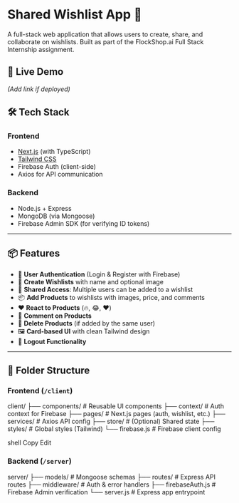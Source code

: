 
# Shared Wishlist App 🎁

A full-stack web application that allows users to create, share, and collaborate on wishlists. Built as part of the FlockShop.ai Full Stack Internship assignment.

## 🔗 Live Demo
*(Add link if deployed)*

## 🛠️ Tech Stack

### Frontend
- [Next.js](https://nextjs.org/) (with TypeScript)
- [Tailwind CSS](https://tailwindcss.com/)
- Firebase Auth (client-side)
- Axios for API communication

### Backend
- Node.js + Express
- MongoDB (via Mongoose)
- Firebase Admin SDK (for verifying ID tokens)

---

## 📦 Features

- 🔐 **User Authentication** (Login & Register with Firebase)
- 📝 **Create Wishlists** with name and optional image
- 👥 **Shared Access**: Multiple users can be added to a wishlist
- 📦 **Add Products** to wishlists with images, price, and comments
- ❤️ **React to Products** (🔥, 😂, ❤️)
- 💬 **Comment on Products**
- 🧹 **Delete Products** (if added by the same user)
- 🖼️ **Card-based UI** with clean Tailwind design
- 🚪 **Logout Functionality**

---

## 🧩 Folder Structure

### Frontend (`/client`)
client/
├── components/ # Reusable UI components
├── context/ # Auth context for Firebase
├── pages/ # Next.js pages (auth, wishlist, etc.)
├── services/ # Axios API config
├── store/ # (Optional) Shared state
├── styles/ # Global styles (Tailwind)
└── firebase.js # Firebase client config

shell
Copy
Edit

### Backend (`/server`)
server/
├── models/ # Mongoose schemas
├── routes/ # Express API routes
├── middleware/ # Auth & error handlers
├── firebaseAuth.js # Firebase Admin verification
└── server.js # Express app entrypoint
